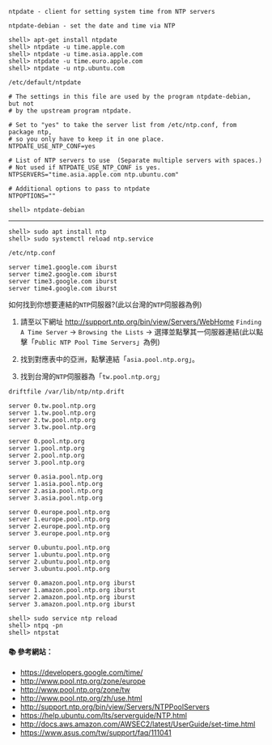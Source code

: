 `ntpdate - client for setting system time from NTP servers`

`ntpdate-debian - set the date and time via NTP`


```
shell> apt-get install ntpdate
shell> ntpdate -u time.apple.com
shell> ntpdate -u time.asia.apple.com
shell> ntpdate -u time.euro.apple.com
shell> ntpdate -u ntp.ubuntu.com
```

`/etc/default/ntpdate`
```
# The settings in this file are used by the program ntpdate-debian, but not
# by the upstream program ntpdate.

# Set to "yes" to take the server list from /etc/ntp.conf, from package ntp,
# so you only have to keep it in one place.
NTPDATE_USE_NTP_CONF=yes

# List of NTP servers to use  (Separate multiple servers with spaces.)
# Not used if NTPDATE_USE_NTP_CONF is yes.
NTPSERVERS="time.asia.apple.com ntp.ubuntu.com"

# Additional options to pass to ntpdate
NTPOPTIONS=""
```

```
shell> ntpdate-debian
```

---

```
shell> sudo apt install ntp
shell> sudo systemctl reload ntp.service
```

`/etc/ntp.conf`
```
server time1.google.com iburst
server time2.google.com iburst
server time3.google.com iburst
server time4.google.com iburst
```

如何找到你想要連結的`NTP`伺服器?(此以台灣的`NTP`伺服器為例)

1. 請至以下網址 http://support.ntp.org/bin/view/Servers/WebHome
`Finding A Time Server` → `Browsing the Lists` →
選擇並點擊其一伺服器連結(此以點擊「`Public NTP Pool Time Servers`」為例)

2. 找到對應表中的亞洲，點擊連結「`asia.pool.ntp.org`」。

3. 找到台灣的`NTP`伺服器為「`tw.pool.ntp.org`」

```
driftfile /var/lib/ntp/ntp.drift

server 0.tw.pool.ntp.org
server 1.tw.pool.ntp.org
server 2.tw.pool.ntp.org
server 3.tw.pool.ntp.org

server 0.pool.ntp.org
server 1.pool.ntp.org
server 2.pool.ntp.org
server 3.pool.ntp.org

server 0.asia.pool.ntp.org
server 1.asia.pool.ntp.org
server 2.asia.pool.ntp.org
server 3.asia.pool.ntp.org

server 0.europe.pool.ntp.org
server 1.europe.pool.ntp.org
server 2.europe.pool.ntp.org
server 3.europe.pool.ntp.org

server 0.ubuntu.pool.ntp.org
server 1.ubuntu.pool.ntp.org
server 2.ubuntu.pool.ntp.org
server 3.ubuntu.pool.ntp.org

server 0.amazon.pool.ntp.org iburst
server 1.amazon.pool.ntp.org iburst
server 2.amazon.pool.ntp.org iburst
server 3.amazon.pool.ntp.org iburst
```

```
shell> sudo service ntp reload
shell> ntpq -pn
shell> ntpstat
```

#### :books: 參考網站：
- https://developers.google.com/time/
- http://www.pool.ntp.org/zone/europe
- http://www.pool.ntp.org/zone/tw
- http://www.pool.ntp.org/zh/use.html
- http://support.ntp.org/bin/view/Servers/NTPPoolServers
- https://help.ubuntu.com/lts/serverguide/NTP.html
- http://docs.aws.amazon.com/AWSEC2/latest/UserGuide/set-time.html
- https://www.asus.com/tw/support/faq/111041


